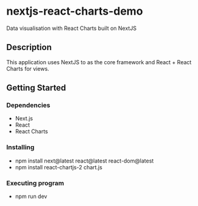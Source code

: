 # nextjs-react-charts-demo
Data visualisation with React Charts built on NextJS

## Description
This application uses NextJS to as the core framework and React + React Charts for views.    

## Getting Started

### Dependencies

* Next.js
* React
* React Charts

### Installing

* npm install next@latest react@latest react-dom@latest
* npm install react-chartjs-2 chart.js

### Executing program

* npm run dev